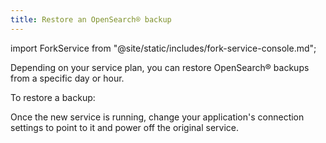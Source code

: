 ```yaml
---
title: Restore an OpenSearch® backup
---
```


import ForkService from "@site/static/includes/fork-service-console.md";

Depending on your service plan, you can restore OpenSearch® backups from
a specific day or hour.

To restore a backup:

<ForkService/>

Once the new service is running, change your application's
connection settings to point to it and power off the original service.
